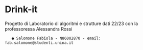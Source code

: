 # Drink-it

Progetto di Laboratorio di algoritmi e strutture dati 22/23 con la professoressa Alessandra Rossi
 
       ● Salomone Fabiola - N86002870 - email: fab.salomone@studenti.unina.it
